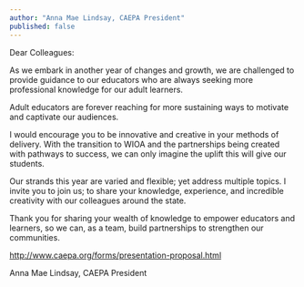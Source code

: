 ```yaml
---
author: "Anna Mae Lindsay, CAEPA President"
published: false
---
```


Dear Colleagues:

As we embark in another year of changes and growth, we are challenged to provide guidance to our educators who are always seeking more professional knowledge for our adult learners.

Adult educators are forever reaching for more sustaining ways to motivate and captivate our audiences.

I would encourage you to be innovative and creative in your methods of delivery. With the transition to WIOA and the partnerships being created with pathways to success, we can only imagine the uplift this will give our students.

Our strands this year are varied and flexible; yet address multiple topics. I invite you to join us; to share your knowledge, experience, and incredible creativity with our colleagues around the state.

Thank you for sharing your wealth of knowledge to empower educators and learners, so we can, as a team, build partnerships to strengthen our communities.

http://www.caepa.org/forms/presentation-proposal.html

Anna Mae Lindsay, CAEPA President
